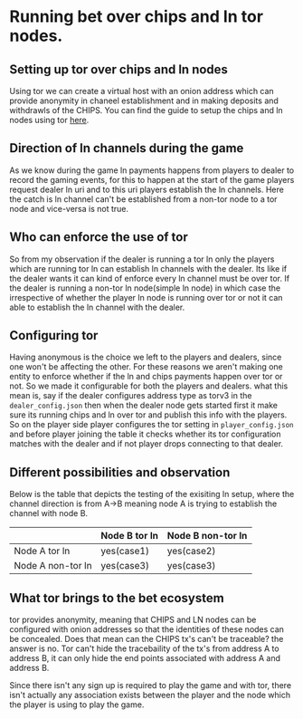 # Running bet over chips and ln tor nodes.

## Setting up tor over chips and ln nodes
Using tor we can create a virtual host with an onion address which can provide anonymity in chaneel establishment and in making deposits and withdrawls of the CHIPS. You can find the guide to setup the chips and ln nodes using tor [here](https://github.com/chips-blockchain/lightning/blob/master/doc/TOR.md). 

## Direction of ln channels during the game
As we know during the game ln payments happens from players to dealer to record the gaming events, for this to happen at the start of the game players request dealer ln uri and to this uri players establish the ln channels. Here the catch is ln channel can't be established from a non-tor node to a tor node and vice-versa is not true. 

## Who can enforce the use of tor
So from my observation if the dealer is running a tor ln only the players which are running tor ln can establish ln channels with the dealer. Its like if the dealer wants it can kind of enforce every ln channel must be over tor. If the dealer is running a non-tor ln node(simple ln node) in which case the irrespective of whether the player ln node is running over tor or not it can able to establish the ln channel with the dealer.

## Configuring tor
Having anonymous is the choice we left to the players and dealers, since one won't be affecting the other. For these reasons we aren't making one entity to enforce whether if the ln and chips payments happen over tor or not. So we made it configurable for both the players and dealers. what this mean is, say if the dealer configures address type as torv3 in the `dealer_config.json` then when the dealer node gets started first it make sure its running chips and ln over tor and publish this info with the players. So on the player side player configures the tor setting in `player_config.json` and before player joining the table it checks whether its tor configuration matches with the dealer and if not player drops connecting to that dealer.

## Different possibilities and observation
Below is the table that depicts the testing of the exisiting ln setup, where the channel direction is from A->B meaning node A is trying to establish the channel with node B.

|  | Node B tor ln | Node B non-tor ln |
| --------------- | --------------- | --------------- |
| Node A tor ln | yes(case1) | yes(case2) |
| Node A non-tor ln | yes(case3) | yes(case3) |

## What tor brings to the bet ecosystem

tor provides anonymity, meaning that CHIPS and LN nodes can be configured with onion addresses so that the identities of these nodes can be concealed. Does that mean can the CHIPS tx's can't be traceable? the answer is no. Tor can't hide the tracebaility of the tx's from address A to address B, it can only hide the end points associated with address A and address B. 

Since there isn't any sign up is required to play the game and with tor, there isn't actually any association exists between the player and the node which the player is using to play the game. 
